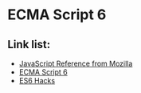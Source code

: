 ECMA Script 6
=============

## Link list:
- [JavaScript Reference from Mozilla](https://developer.mozilla.org/en-US/docs/Web/JavaScript/Reference/Global_Objects)
- [ECMA Script 6](http://es6-features.org/)
- [ES6 Hacks](https://hacks.mozilla.org/category/es6-in-depth/)

